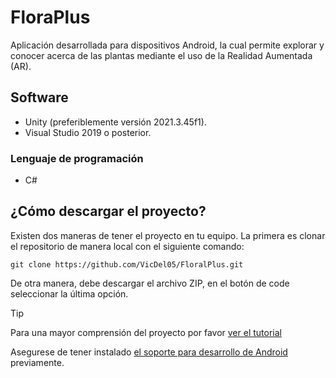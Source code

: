 # FloraPlus

Aplicación desarrollada para dispositivos Android, la cual permite explorar y conocer acerca de las plantas mediante el uso de la Realidad Aumentada (AR).

## Software

- Unity (preferiblemente versión 2021.3.45f1).
- Visual Studio 2019 o posterior.

### Lenguaje de programación

- C#

## ¿Cómo descargar el proyecto?

Existen dos maneras de tener el proyecto en tu equipo. La primera es clonar el repositorio de manera local con el siguiente comando:

```
git clone https://github.com/VicDel05/FloralPlus.git
```

De otra manera, debe descargar el archivo ZIP, en el botón de code seleccionar la última opción.

> [!TIP]
> Para una mayor comprensión del proyecto por favor [ver el tutorial](https://www.youtube.com/watch?v=TI599JorZ5M&list=PLSc07dYXbtBmf2iF6GeWV_lvHaqLMJWdp)

Asegurese de tener instalado [el soporte para desarrollo de Android](https://download.unity3d.com/download_unity/ffc62b691db5/TargetSupportInstaller/UnitySetup-Android-Support-for-Editor-2019.4.40f1.exe) previamente.
